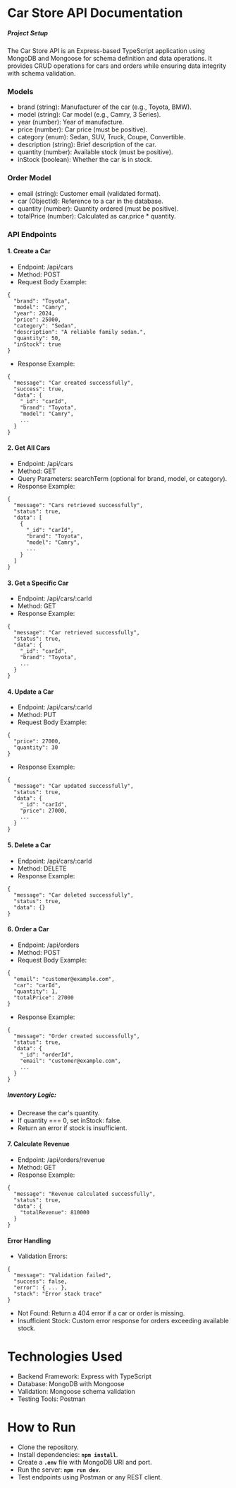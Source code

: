 # Car Store API Documentation
##### Project Setup
The Car Store API is an Express-based TypeScript application using MongoDB and Mongoose for schema definition and data operations. It provides CRUD operations for cars and orders while ensuring data integrity with schema validation.

### Models
* brand (string): Manufacturer of the car (e.g., Toyota, BMW).
* model (string): Car model (e.g., Camry, 3 Series).
* year (number): Year of manufacture.
* price (number): Car price (must be positive).
* category (enum): Sedan, SUV, Truck, Coupe, Convertible.
* description (string): Brief description of the car.
* quantity (number): Available stock (must be positive).
* inStock (boolean): Whether the car is in stock.
### Order Model
* email (string): Customer email (validated format).
* car (ObjectId): Reference to a car in the database.
* quantity (number): Quantity ordered (must be positive).
* totalPrice (number): Calculated as car.price * quantity.

### API Endpoints

#### 1. Create a Car
* Endpoint: /api/cars
* Method: POST
* Request Body Example:

``` text 
{
  "brand": "Toyota",
  "model": "Camry",
  "year": 2024,
  "price": 25000,
  "category": "Sedan",
  "description": "A reliable family sedan.",
  "quantity": 50,
  "inStock": true
}

```
* Response Example:

``` text 
{
  "message": "Car created successfully",
  "success": true,
  "data": {
    "_id": "carId",
    "brand": "Toyota",
    "model": "Camry",
    ...
  }
}

```

#### 2. Get All Cars
* Endpoint: /api/cars
* Method: GET
* Query Parameters: searchTerm (optional for brand, model, or category).
* Response Example:

``` text 
{
  "message": "Cars retrieved successfully",
  "status": true,
  "data": [
    {
      "_id": "carId",
      "brand": "Toyota",
      "model": "Camry",
      ...
    }
  ]
}

```
#### 3. Get a Specific Car
* Endpoint: /api/cars/:carId
* Method: GET
* Response Example:

``` text 
{
  "message": "Car retrieved successfully",
  "status": true,
  "data": {
    "_id": "carId",
    "brand": "Toyota",
    ...
  }
}

```

#### 4. Update a Car
* Endpoint: /api/cars/:carId
* Method: PUT
* Request Body Example:

```text 
{
  "price": 27000,
  "quantity": 30
}

```
* Response Example:
``` text
{
  "message": "Car updated successfully",
  "status": true,
  "data": {
    "_id": "carId",
    "price": 27000,
    ...
  }
}

```

#### 5. Delete a Car
* Endpoint: /api/cars/:carId
* Method: DELETE
* Response Example:

```text 
{
  "message": "Car deleted successfully",
  "status": true,
  "data": {}
}

```

#### 6. Order a Car
* Endpoint: /api/orders
* Method: POST
* Request Body Example:

``` text 
{
  "email": "customer@example.com",
  "car": "carId",
  "quantity": 1,
  "totalPrice": 27000
}

```
* Response Example:
``` text 
{
  "message": "Order created successfully",
  "status": true,
  "data": {
    "_id": "orderId",
    "email": "customer@example.com",
    ...
  }
}

```

##### Inventory Logic:

* Decrease the car's quantity.
* If quantity === 0, set inStock: false.
* Return an error if stock is insufficient.

#### 7. Calculate Revenue
* Endpoint: /api/orders/revenue
* Method: GET
* Response Example:

```text 
{
  "message": "Revenue calculated successfully",
  "status": true,
  "data": {
    "totalRevenue": 810000
  }
}

```

#### Error Handling
* Validation Errors:

``` text 
{
  "message": "Validation failed",
  "success": false,
  "error": { ... },
  "stack": "Error stack trace"
}

```

* Not Found: Return a 404 error if a car or order is missing.
* Insufficient Stock: Custom error response for orders exceeding available stock.


# Technologies Used
* Backend Framework: Express with TypeScript
* Database: MongoDB with Mongoose
* Validation: Mongoose schema validation
* Testing Tools: Postman

# How to Run
* Clone the repository.
* Install dependencies: **`npm install`**.
* Create a **`.env`** file with MongoDB URI and port.
* Run the server: **`npm run dev`**.
* Test endpoints using Postman or any REST client.

